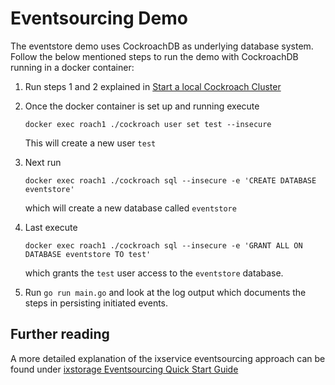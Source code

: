 # Eventsourcing Demo

The eventstore demo uses CockroachDB as underlying database system. Follow the below mentioned steps to run the demo with CockroachDB running in a docker container:

1. Run steps 1 and 2 explained in [Start a local Cockroach Cluster](https://www.cockroachlabs.com/docs/stable/start-a-local-cluster-in-docker.html)

2. Once the docker container is set up and running execute
   
    ```docker exec roach1 ./cockroach user set test --insecure``` 
    
    This will create a new user ```test```

3. Next run
   
    ```docker exec roach1 ./cockroach sql --insecure -e 'CREATE DATABASE eventstore'``` 

    which will create a new database called ```eventstore```

4. Last execute

    ```docker exec roach1 ./cockroach sql --insecure -e 'GRANT ALL ON DATABASE eventstore TO test'``` 

    which grants the ```test``` user access to the ```eventstore``` database.

5. Run ```go run main.go``` and look at the log output which documents the steps in persisting initiated events.


## Further reading

A more detailed explanation of the ixservice eventsourcing approach can be found under [ixstorage Eventsourcing Quick Start Guide](../../../../../docs/eventsourcing/README.md)
